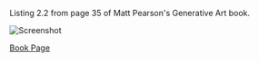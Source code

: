 Listing 2.2 from page 35 of Matt Pearson's Generative Art book.

![Screenshot](https://github.com/Draedus/GenArt/raw/b807c3feacf4dc53d91c7fc2cc40961ec519b592/Chapter%202/Listing2_2/Listing2_2_draedusEdit/screenshot.png)

[Book Page](http://zenbullets.com/blog/?page_id=799)
